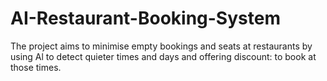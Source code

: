 # AI-Restaurant-Booking-System

The project aims to minimise empty bookings and seats at restaurants by using Al to detect quieter times and days and offering discount:
to book at those times.
